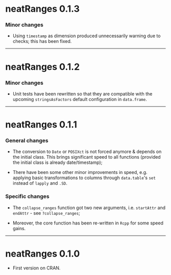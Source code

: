 neatRanges 0.1.3
================

### Minor changes

- Using `timestamp` as dimension produced unnecessarily warning due to checks; this has been fixed.
  
---

neatRanges 0.1.2
================

### Minor changes

- Unit tests have been rewritten so that they are compatible with the upcoming `stringsAsFactors` default configuration in `data.frame`.

---

neatRanges 0.1.1
================

### General changes

-   The conversion to `Date` or `POSIXct` is not forced anymore & depends on the initial class. This brings significant speed to all functions (provided the initial class is already date/timestamp);

-   There have been some other minor improvements in speed, e.g. applying basic transformations to columns through `data.table`'s `set` instead of `lapply` and `.SD`.  

### Specific changes

- The `collapse_ranges` function got two new arguments, i.e. `startAttr` and `endAttr` - see `?collapse_ranges`;

- Moreover, the core function has been re-written in `Rcpp` for some speed gains.  

---

neatRanges 0.1.0
================

-   First version on CRAN.

